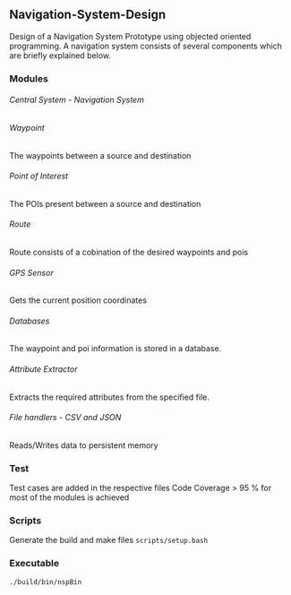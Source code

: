 ## Navigation-System-Design
Design of a Navigation System Prototype using objected oriented programming. A navigation system consists of several components which are briefly explained below.

### Modules
###### Central System - Navigation System
###### Waypoint
The waypoints between a source and destination
###### Point of Interest
The POIs present between a source and destination
###### Route
Route consists of a cobination of the desired waypoints and pois
###### GPS Sensor
Gets the current position coordinates
###### Databases
The waypoint and poi information is stored in a database.
###### Attribute Extractor
Extracts the required attributes from the specified file.
###### File handlers - CSV and JSON
Reads/Writes data to persistent memory

### Test
Test cases are added in the respective files
Code Coverage > 95 % for most of the modules is achieved

### Scripts
Generate the build and make files
`scripts/setup.bash`
### Executable
`./build/bin/nspBin`
